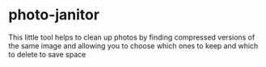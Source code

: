 # photo-janitor
This little tool helps to clean up photos by finding compressed versions of the same image and allowing you to choose which ones to keep and which to delete to save space

